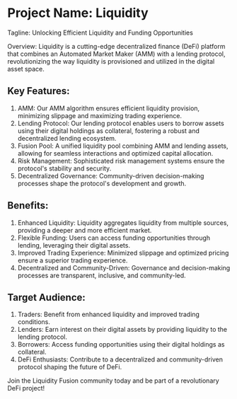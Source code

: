 # Project Name: Liquidity

Tagline: Unlocking Efficient Liquidity and Funding Opportunities

Overview: Liquidity is a cutting-edge decentralized finance (DeFi) platform that combines an Automated Market Maker (AMM) with a lending protocol, revolutionizing the way liquidity is provisioned and utilized in the digital asset space.

## Key Features:

1. AMM: Our AMM algorithm ensures efficient liquidity provision, minimizing slippage and maximizing trading experience.
2. Lending Protocol: Our lending protocol enables users to borrow assets using their digital holdings as collateral, fostering a robust and decentralized lending ecosystem.
3. Fusion Pool: A unified liquidity pool combining AMM and lending assets, allowing for seamless interactions and optimized capital allocation.
4. Risk Management: Sophisticated risk management systems ensure the protocol's stability and security.
5. Decentralized Governance: Community-driven decision-making processes shape the protocol's development and growth.

## Benefits:

1. Enhanced Liquidity: Liquidity aggregates liquidity from multiple sources, providing a deeper and more efficient market.
2. Flexible Funding: Users can access funding opportunities through lending, leveraging their digital assets.
3. Improved Trading Experience: Minimized slippage and optimized pricing ensure a superior trading experience.
4. Decentralized and Community-Driven: Governance and decision-making processes are transparent, inclusive, and community-led.

## Target Audience:

1. Traders: Benefit from enhanced liquidity and improved trading conditions.
2. Lenders: Earn interest on their digital assets by providing liquidity to the lending protocol.
3. Borrowers: Access funding opportunities using their digital holdings as collateral.
4. DeFi Enthusiasts: Contribute to a decentralized and community-driven protocol shaping the future of DeFi.

Join the Liquidity Fusion community today and be part of a revolutionary DeFi project!
